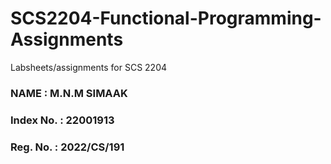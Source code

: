# SCS2204-Functional-Programming-Assignments
Labsheets/assignments for SCS 2204

### NAME : M.N.M SIMAAK
### Index No. : 22001913
### Reg. No. : 2022/CS/191
